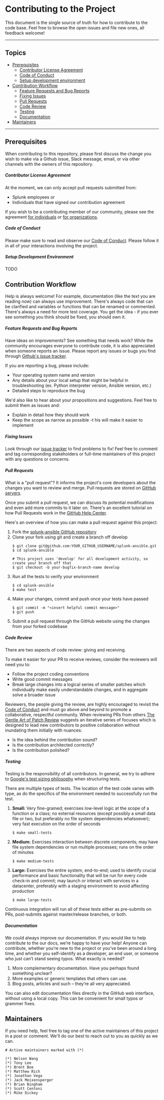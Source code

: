 # Contributing to the Project

This document is the single source of truth for how to contribute to the code base. Feel free to browse the open issues and file new ones, all feedback welcome!

----

## Topics

* [Prerequisites](#prerequisites)
    * [Contributor License Agreement](#contributor-license-agreement)
    * [Code of Conduct](#code-of-conduct)
    * [Setup development environment](#setup-development-environment)
* [Contribution Workflow](#contribution-workflow)
    * [Feature Requests and Bug Reports](#feature-requests-and-bug-reports)
    * [Fixing Issues](#fixing-issues)
    * [Pull Requests](#pull-requests)
    * [Code Review](#code-review)
    * [Testing](#testing)
    * [Documentation](#documentation)
* [Maintainers](#maintainers)

----

## Prerequisites
When contributing to this repository, please first discuss the change you wish to make via a Github issue, Slack message, email, or via other channels with the owners of this repository.

##### Contributor License Agreement
At the moment, we can only accept pull requests submitted from:
* Splunk employees or
* Individuals that have signed our contribution agreement

If you wish to be a contributing member of our community, please see the agreement [for individuals](https://www.splunk.com/goto/individualcontributions) or [for organizations](https://www.splunk.com/goto/contributions).


##### Code of Conduct
Please make sure to read and observe our [Code of Conduct](#contributing/code-of-conduct.md). Please follow it in all of your interactions involving the project.

##### Setup Development Environment
TODO

## Contribution Workflow
Help is always welcome! For example, documentation (like the text you are reading now) can always use improvement. There's always code that can be clarified and variables or functions that can be renamed or commented. There's always a need for more test coverage. You get the idea - if you ever see something you think should be fixed, you should own it.

##### Feature Requests and Bug Reports
Have ideas on improvements? See something that needs work? While the community encourages everyone to contribute code, it is also appreciated when someone reports an issue. Please report any issues or bugs you find through [Github's issue tracker](https://github.com/splunk/splunk-ansible/issues). 

If you are reporting a bug, please include:
* Your operating system name and version
* Any details about your local setup that might be helpful in troubleshooting (ex. Python interpreter version, Ansible version, etc.)
* Detailed steps to reproduce the bug

We'd also like to hear about your propositions and suggestions. Feel free to submit them as issues and:
* Explain in detail how they should work
* Keep the scope as narrow as possible -t his will make it easier to implement

##### Fixing Issues
Look through our [issue tracker](https://github.com/splunk/splunk-ansible/issues) to find problems to fix! Feel free to comment and tag corresponding stakeholders or full-time maintainers of this project with any questions or concerns.

##### Pull Requests
What is a "pull request"?  It informs the project's core developers about the changes you want to review and merge.  Pull requests are stored on [GitHub servers](https://github.com/splunk/splunk-ansible/pulls).

Once you submit a pull request, we can discuss its potential modifications and even add more commits to it later on. There's an excellent tutorial on how Pull Requests work in the [GitHub Help Center](https://help.github.com/articles/using-pull-requests/).

Here's an overview of how you can make a pull request against this project:
1. Fork the [splunk-ansible GitHub repository](https://github.com/splunk/splunk-ansible/issues)
2. Clone your fork using git and create a branch off develop
    ```
    $ git clone git@github.com:YOUR_GITHUB_USERNAME/splunk-ansible.git
    $ cd splunk-ansible

    # This project uses 'develop' for all development activity, so create your branch off that
    $ git checkout -b your-bugfix-branch-name develop
    ```
3. Run all the tests to verify your environment
    ```
    $ cd splunk-ansible
    $ make test
    ```
4. Make your changes, commit and push once your tests have passed
    ```
    $ git commit -m "<insert helpful commit message>"
    $ git push 
    ```
5. Submit a pull request through the GitHub website using the changes from your forked codebase

##### Code Review
There are two aspects of code review: giving and receiving.

To make it easier for your PR to receive reviews, consider the reviewers will need you to:
* Follow the project coding conventions
* Write good commit messages
* Break large changes into a logical series of smaller patches which individually make easily understandable changes, and in aggregate solve a broader issue

Reviewers, the people giving the review, are highly encouraged to revisit the [Code of Conduct](#contributing/code-of-conduct.md) and must go above and beyond to promote a collaborative, respectful community.
When reviewing PRs from others [The Gentle Art of Patch Review](http://sage.thesharps.us/2014/09/01/the-gentle-art-of-patch-review/) suggests an iterative series of focuses which is designed to lead new contributors to positive collaboration without inundating them initially with nuances:
* Is the idea behind the contribution sound?
* Is the contribution architected correctly?
* Is the contribution polished?

##### Testing
Testing is the responsibility of all contributors. In general, we try to adhere to [Google's test sizing philosophy](https://testing.googleblog.com/2010/12/test-sizes.html) when structuring tests. 

There are multiple types of tests. The location of the test code varies with type, as do the specifics of the environment needed to successfully run the test.

1. **Small:** Very fine-grained; exercises low-level logic at the scope of a function or a class; no external resources (except possibly a small data file or two, but preferably no file system dependencies whatsoever); very fast execution on the order of seconds
    ```
    $ make small-tests
    ```

2. **Medium:** Exercises interaction between discrete components; may have file system dependencies or run multiple processes; runs on the order of minutes
    ```
    $ make medium-tests
    ```

3. **Large:** Exercises the entire system, end-to-end; used to identify crucial performance and basic functionality that will be run for every code check-in and commit; may launch or interact with services in a datacenter, preferably with a staging environment to avoid affecting production
    ```
    $ make large-tests
    ```

Continuous integration will run all of these tests either as pre-submits on PRs, post-submits against master/release branches, or both.

##### Documentation
We could always improve our documentation. If you would like to help contribute to the our docs, we’re happy to have your help! Anyone can contribute, whether you’re new to the project or you’ve been around a long time, and whether you self-identify as a developer, an end user, or someone who just can’t stand seeing typos. What exactly is needed?
1. More complementary documentation. Have you perhaps found something unclear?
2. More examples or generic templates that others can use.
3. Blog posts, articles and such – they’re all very appreciated.

You can also edit documentation files directly in the GitHub web interface, without using a local copy. This can be convenient for small typos or grammer fixes.

## Maintainers

If you need help, feel free to tag one of the active maintainers of this project in a post or comment. We'll do our best to reach out to you as quickly as we can.

```
# Active maintainers marked with (*)

(*) Nelson Wang
(*) Tony Lee
(*) Brent Boe
(*) Matthew Rich
(*) Jonathan Vega
(*) Jack Meixensperger
(*) Brian Bingham
(*) Scott Centoni
(*) Mike Dickey
```
